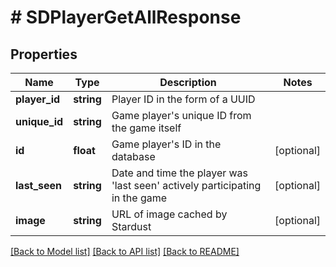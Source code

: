 # # SDPlayerGetAllResponse

## Properties

Name | Type | Description | Notes
------------ | ------------- | ------------- | -------------
**player_id** | **string** | Player ID in the form of a UUID |
**unique_id** | **string** | Game player&#39;s unique ID from the game itself |
**id** | **float** | Game player&#39;s ID in the database | [optional]
**last_seen** | **string** | Date and time the player was &#39;last seen&#39; actively participating in the game | [optional]
**image** | **string** | URL of image cached by Stardust | [optional]

[[Back to Model list]](../../README.md#models) [[Back to API list]](../../README.md#endpoints) [[Back to README]](../../README.md)
